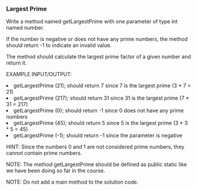 <h3>Largest Prime</h3>
Write a method named getLargestPrime with one parameter of type int named number.

If the number is negative or does not have any prime numbers, the method should return -1 to indicate an invalid value.



The method should calculate the largest prime factor of a given number and return it.



EXAMPLE INPUT/OUTPUT:

<li>getLargestPrime (21); should return 7 since 7 is the largest prime (3 * 7 = 21)</li>

<li>getLargestPrime (217); should return 31 since 31 is the largest prime (7 * 31 = 217)</li>

<li>getLargestPrime (0); should return -1 since 0 does not have any prime numbers</li>

<li>getLargestPrime (45); should return 5 since 5 is the largest prime (3 * 3 * 5 = 45)</li>

<li>getLargestPrime (-1); should return -1 since the parameter is negative</li>



HINT: Since the numbers 0 and 1 are not considered prime numbers, they cannot contain prime numbers.

NOTE: The method getLargestPrime should be defined as public static like we have been doing so far in the course.

NOTE: Do not add a main method to the solution code.